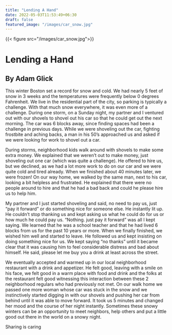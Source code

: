 ```yaml
---
title: "Lending A Hand"
date: 2022-05-03T11:53:49+06:30
draft: false
featured_image: "/images/car_snow.jpg"
---
```

{{< figure src="/images/car_snow.jpg">}}



#  Lending a Hand 
## By Adam Glick
This winter Boston set a record for snow and cold. We had nearly 5 feet of snow in 3 weeks and the temperatures were frequently below 0 degrees Fahrenheit. We live in the residential part of the city, so parking is typically a challenge. With that much snow everywhere, it was even more of a challenge. During one storm, on a Sunday night, my partner and I ventured out with our shovels to shovel out his car so that he could get out the next morning. The car was 6 blocks away, since finding spaces had been a challenge in previous days. While we were shoveling out the car, fighting frostbite and aching backs, a man in his 50’s approached us and asked if we were looking for work to shovel out a car.

During storms, neighborhood kids walk around with shovels to make some extra money. We explained that we weren’t out to make money, just shoveling out one car (which was quite a challenge). He offered to hire us, but we declined, as we had a lot more work to do on our car and we were quite cold and tired already. When we finished about 40 minutes later, we were frozen! On our way home, we walked by the same man, next to his car, looking a bit helpless and frustrated. He explained that there were no people around to hire and that he had a bad back and could he please hire us to help him. 

My partner and I just started shoveling and said, no need to pay us, just “pay it forward” or do something nice for someone else. He instantly lit up. He couldn’t stop thanking us and kept asking us what he could do for us or how much he could pay us. “Nothing. just pay it forward” was all I kept saying. We learned that he was a school teacher and that he had lived 6 blocks from us for the past 10 years or more. When we finally finished, we wished him well and started to leave. He followed us and kept insisting on doing something nice for us. We kept saying “no thanks” until it became clear that it was causing him to feel considerable distress and bad about himself. He said, please let me buy you a drink at least across the street.

We eventually accepted and warmed up in our local neighborhood restaurant with a drink and appetizer. He felt good, leaving with a smile on his face, we felt good in a warm place with food and drink and the folks at the restaurant felt good witnessing this interaction between these 2 neighborhood regulars who had previously not met. On our walk home we passed one more woman whose car was stuck in the snow and we instinctively started digging in with our shovels and pushing her car from behind until it was able to move forward. It took us 5 minutes and changed her mood and the course of her night instantly. Sometimes these snowy winters can be an opportunity to meet neighbors, help others and put a little good out there in the world on a snowy night.


Sharing is caring